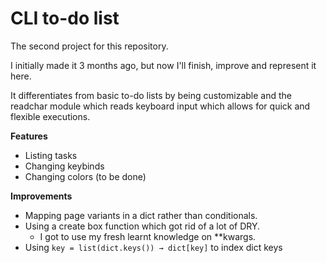 # CLI to-do list

The second project for this repository.

I initially made it 3 months ago, but now I'll finish, improve and represent it here.

It differentiates from basic to-do lists by being customizable and the readchar module which reads keyboard input which allows for quick and flexible executions.

**Features**
- Listing tasks
- Changing keybinds
- Changing colors (to be done)

**Improvements**
- Mapping page variants in a dict rather than conditionals.
- Using a create box function which got rid of a lot of DRY.
  - I got to use my fresh learnt knowledge on **kwargs.
- Using ```key = list(dict.keys()) → dict[key]``` to index dict keys


